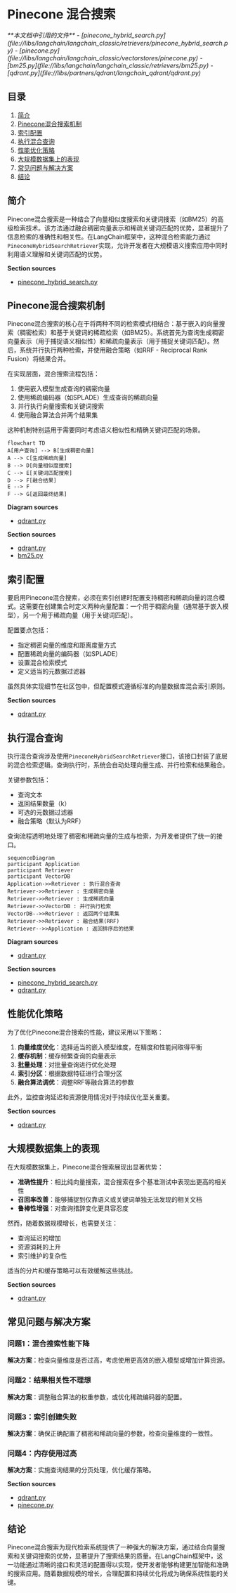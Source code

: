 # Pinecone 混合搜索

<cite>
**本文档中引用的文件**  
- [pinecone_hybrid_search.py](file://libs/langchain/langchain_classic/retrievers/pinecone_hybrid_search.py)
- [pinecone.py](file://libs/langchain/langchain_classic/vectorstores/pinecone.py)
- [bm25.py](file://libs/langchain/langchain_classic/retrievers/bm25.py)
- [qdrant.py](file://libs/partners/qdrant/langchain_qdrant/qdrant.py)
</cite>

## 目录
1. [简介](#简介)
2. [Pinecone混合搜索机制](#pinecone混合搜索机制)
3. [索引配置](#索引配置)
4. [执行混合查询](#执行混合查询)
5. [性能优化策略](#性能优化策略)
6. [大规模数据集上的表现](#大规模数据集上的表现)
7. [常见问题与解决方案](#常见问题与解决方案)
8. [结论](#结论)

## 简介
Pinecone混合搜索是一种结合了向量相似度搜索和关键词搜索（如BM25）的高级检索技术。该方法通过融合稠密向量表示和稀疏关键词匹配的优势，显著提升了信息检索的准确性和相关性。在LangChain框架中，这种混合检索能力通过`PineconeHybridSearchRetriever`实现，允许开发者在大规模语义搜索应用中同时利用语义理解和关键词匹配的优势。

**Section sources**
- [pinecone_hybrid_search.py](file://libs/langchain/langchain_classic/retrievers/pinecone_hybrid_search.py#L1-L24)

## Pinecone混合搜索机制
Pinecone混合搜索的核心在于将两种不同的检索模式相结合：基于嵌入的向量搜索（稠密检索）和基于关键词的稀疏检索（如BM25）。系统首先为查询生成稠密向量表示（用于捕捉语义相似性）和稀疏向量表示（用于捕捉关键词匹配）。然后，系统并行执行两种检索，并使用融合策略（如RRF - Reciprocal Rank Fusion）将结果合并。

在实现层面，混合搜索流程包括：
1. 使用嵌入模型生成查询的稠密向量
2. 使用稀疏编码器（如SPLADE）生成查询的稀疏向量
3. 并行执行向量搜索和关键词搜索
4. 使用融合算法合并两个结果集

这种机制特别适用于需要同时考虑语义相似性和精确关键词匹配的场景。

```mermaid
flowchart TD
A[用户查询] --> B[生成稠密向量]
A --> C[生成稀疏向量]
B --> D[向量相似度搜索]
C --> E[关键词匹配搜索]
D --> F[融合结果]
E --> F
F --> G[返回最终结果]
```

**Diagram sources**
- [qdrant.py](file://libs/partners/qdrant/langchain_qdrant/qdrant.py#L589-L626)

**Section sources**
- [qdrant.py](file://libs/partners/qdrant/langchain_qdrant/qdrant.py#L589-L626)
- [bm25.py](file://libs/langchain/langchain_classic/retrievers/bm25.py#L1-L29)

## 索引配置
要启用Pinecone混合搜索，必须在索引创建时配置支持稠密和稀疏向量的混合模式。这需要在创建集合时定义两种向量配置：一个用于稠密向量（通常基于嵌入模型），另一个用于稀疏向量（用于关键词匹配）。

配置要点包括：
- 指定稠密向量的维度和距离度量方式
- 配置稀疏向量的编码器（如SPLADE）
- 设置混合检索模式
- 定义适当的元数据过滤器

虽然具体实现细节在社区包中，但配置模式遵循标准的向量数据库混合索引原则。

**Section sources**
- [qdrant.py](file://libs/partners/qdrant/langchain_qdrant/qdrant.py#L959-L981)

## 执行混合查询
执行混合查询涉及使用`PineconeHybridSearchRetriever`接口，该接口封装了底层的混合检索逻辑。查询执行时，系统会自动处理向量生成、并行检索和结果融合。

关键参数包括：
- 查询文本
- 返回结果数量（k）
- 可选的元数据过滤器
- 融合策略（默认为RRF）

查询流程透明地处理了稠密和稀疏向量的生成与检索，为开发者提供了统一的接口。

```mermaid
sequenceDiagram
participant Application
participant Retriever
participant VectorDB
Application->>Retriever : 执行混合查询
Retriever->>Retriever : 生成稠密向量
Retriever->>Retriever : 生成稀疏向量
Retriever->>VectorDB : 并行执行检索
VectorDB-->>Retriever : 返回两个结果集
Retriever->>Retriever : 融合结果(RRF)
Retriever-->>Application : 返回排序后的结果
```

**Diagram sources**
- [qdrant.py](file://libs/partners/qdrant/langchain_qdrant/qdrant.py#L589-L626)

**Section sources**
- [pinecone_hybrid_search.py](file://libs/langchain/langchain_classic/retrievers/pinecone_hybrid_search.py#L1-L24)
- [qdrant.py](file://libs/partners/qdrant/langchain_qdrant/qdrant.py#L504-L548)

## 性能优化策略
为了优化Pinecone混合搜索的性能，建议采用以下策略：

1. **向量维度优化**：选择适当的嵌入模型维度，在精度和性能间取得平衡
2. **缓存机制**：缓存频繁查询的向量表示
3. **批量处理**：对批量查询进行优化处理
4. **索引分区**：根据数据特征进行合理分区
5. **融合算法调优**：调整RRF等融合算法的参数

此外，监控查询延迟和资源使用情况对于持续优化至关重要。

**Section sources**
- [qdrant.py](file://libs/partners/qdrant/langchain_qdrant/qdrant.py#L589-L626)

## 大规模数据集上的表现
在大规模数据集上，Pinecone混合搜索展现出显著优势：

- **准确性提升**：相比纯向量搜索，混合搜索在多个基准测试中表现出更高的相关性
- **召回率改善**：能够捕捉到仅靠语义或关键词单独无法发现的相关文档
- **鲁棒性增强**：对查询措辞变化更具容忍度

然而，随着数据规模增长，也需要关注：
- 查询延迟的增加
- 资源消耗的上升
- 索引维护的复杂性

适当的分片和缓存策略可以有效缓解这些挑战。

**Section sources**
- [qdrant.py](file://libs/partners/qdrant/langchain_qdrant/qdrant.py#L589-L626)

## 常见问题与解决方案
### 问题1：混合搜索性能下降
**解决方案**：检查向量维度是否过高，考虑使用更高效的嵌入模型或增加计算资源。

### 问题2：结果相关性不理想
**解决方案**：调整融合算法的权重参数，或优化稀疏编码器的配置。

### 问题3：索引创建失败
**解决方案**：确保正确配置了稠密和稀疏向量的参数，检查向量维度的一致性。

### 问题4：内存使用过高
**解决方案**：实施查询结果的分页处理，优化缓存策略。

**Section sources**
- [qdrant.py](file://libs/partners/qdrant/langchain_qdrant/qdrant.py#L589-L626)
- [pinecone.py](file://libs/langchain/langchain_classic/vectorstores/pinecone.py#L1-L24)

## 结论
Pinecone混合搜索为现代检索系统提供了一种强大的解决方案，通过结合向量搜索和关键词搜索的优势，显著提升了搜索结果的质量。在LangChain框架中，这一功能通过清晰的接口和灵活的配置得以实现，使开发者能够构建更加智能和准确的搜索应用。随着数据规模的增长，合理配置和持续优化将成为确保系统性能的关键。